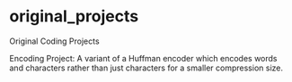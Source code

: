 # original_projects
Original Coding Projects

Encoding Project: 
A variant of a Huffman encoder which encodes words and characters rather than just characters for a smaller compression size.
